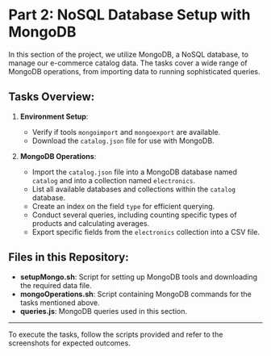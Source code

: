 # Part 2: NoSQL Database Setup with MongoDB

In this section of the project, we utilize MongoDB, a NoSQL database, to manage our e-commerce catalog data. The tasks cover a wide range of MongoDB operations, from importing data to running sophisticated queries.

## Tasks Overview:

1. **Environment Setup**:
   - Verify if tools `mongoimport` and `mongoexport` are available.
   - Download the `catalog.json` file for use with MongoDB.

2. **MongoDB Operations**:
   - Import the `catalog.json` file into a MongoDB database named `catalog` and into a collection named `electronics`.
   - List all available databases and collections within the `catalog` database.
   - Create an index on the field `type` for efficient querying.
   - Conduct several queries, including counting specific types of products and calculating averages.
   - Export specific fields from the `electronics` collection into a CSV file.

## Files in this Repository:

- **setupMongo.sh**: Script for setting up MongoDB tools and downloading the required data file.
- **mongoOperations.sh**: Script containing MongoDB commands for the tasks mentioned above.
- **queries.js**: MongoDB queries used in this section.

---

To execute the tasks, follow the scripts provided and refer to the screenshots for expected outcomes.
